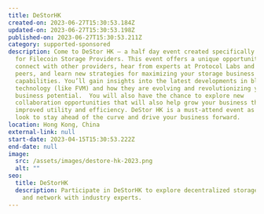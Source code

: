 ```yaml
---
title: DeStorHK
created-on: 2023-06-27T15:30:53.184Z
updated-on: 2023-06-27T15:30:53.198Z
published-on: 2023-06-27T15:30:53.211Z
category: supported-sponsored
description: Come to DeStor HK — a half day event created specifically
  for Filecoin Storage Providers. This event offers a unique opportunity to
  connect with other providers, hear from experts at Protocol Labs and your
  peers, and learn new strategies for maximizing your storage business and
  capabilities. You’ll gain insights into the latest developments in blockchain
  technology (like FVM) and how they are evolving and revolutionizing your
  business potential.  You will also have the chance to explore new
  collaboration opportunities that will also help grow your business through
  improved utility and efficiency. DeStor HK is a must-attend event as you
  look to stay ahead of the curve and drive your business forward.
location: Hong Kong, China
external-link: null
start-date: 2023-04-15T15:30:53.222Z
end-date: null
image:
  src: /assets/images/destore-hk-2023.png
  alt: ""
seo:
  title: DeStorHK
  description: Participate in DeStorHK to explore decentralized storage solutions
    and network with industry experts.
---
```

